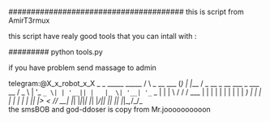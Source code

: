 #######################################
this is script from AmirT3rmux




this script have realy good tools that you can intall with :

#########
python tools.py

if you have problem send massage to admin

telegram:@X_x_robot_x_X
    _              _     _____ _____
   / \   _ __ ___ (_)_ _|_   _|___ / _ __ _ __ ___  _   ___  __
  / _ \ | '_ ` _ \| | '__|| |   |_ \| '__| '_ ` _ \| | | \ \/ /
 / ___ \| | | | | | | |   | |  ___) | |  | | | | | | |_| |>  <
/_/   \_\_| |_| |_|_|_|   |_| |____/|_|  |_| |_| |_|\__,_/_/\_\
the smsBOB and god-ddoser is copy from Mr.joooooooooon

